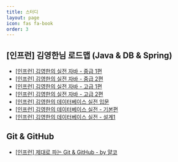 ```yaml
---
title: 스터디
layout: page
icon: fas fa-book
order: 3
---
```


## [인프런] 김영한님 로드맵 (Java & DB & Spring)

- [[인프런] 김영한의 실전 자바 - 중급 1편](https://abcdejoji.github.io/tags/%EC%9D%B8%ED%94%84%EB%9F%B0-%EA%B9%80%EC%98%81%ED%95%9C%EC%9D%98-%EC%8B%A4%EC%A0%84-%EC%9E%90%EB%B0%94-%EC%A4%91%EA%B8%89-1%ED%8E%B8/)
- [[인프런] 김영한의 실전 자바 - 중급 2편](https://abcdejoji.github.io/tags/%EC%9D%B8%ED%94%84%EB%9F%B0-%EA%B9%80%EC%98%81%ED%95%9C%EC%9D%98-%EC%8B%A4%EC%A0%84-%EC%9E%90%EB%B0%94-%EC%A4%91%EA%B8%89-2%ED%8E%B8/)
- [[인프런] 김영한의 실전 자바 - 고급 1편](https://abcdejoji.github.io/tags/%EC%9D%B8%ED%94%84%EB%9F%B0-%EA%B9%80%EC%98%81%ED%95%9C%EC%9D%98-%EC%8B%A4%EC%A0%84-%EC%9E%90%EB%B0%94-%EA%B3%A0%EA%B8%89-1%ED%8E%B8/)
- [[인프런] 김영한의 실전 자바 - 고급 2편](https://abcdejoji.github.io/tags/%EC%9D%B8%ED%94%84%EB%9F%B0-%EA%B9%80%EC%98%81%ED%95%9C%EC%9D%98-%EC%8B%A4%EC%A0%84-%EC%9E%90%EB%B0%94-%EA%B3%A0%EA%B8%89-2%ED%8E%B8/)
- [[인프런] 김영한의 데이터베이스 실전 입문](https://abcdejoji.github.io/tags/%EC%9D%B8%ED%94%84%EB%9F%B0-%EA%B9%80%EC%98%81%ED%95%9C%EC%9D%98-%EC%8B%A4%EC%A0%84-%EB%8D%B0%EC%9D%B4%ED%84%B0%EB%B2%A0%EC%9D%B4%EC%8A%A4-%EC%9E%85%EB%AC%B8/)
- [[인프런] 김영한의 데이터베이스 실전 - 기본편](https://abcdejoji.github.io/tags/%EC%9D%B8%ED%94%84%EB%9F%B0-%EA%B9%80%EC%98%81%ED%95%9C%EC%9D%98-%EC%8B%A4%EC%A0%84-%EB%8D%B0%EC%9D%B4%ED%84%B0%EB%B2%A0%EC%9D%B4%EC%8A%A4-%EA%B8%B0%EB%B3%B8%ED%8E%B8/)
- [[인프런] 김영한의 데이터베이스 실전 - 설계1](https://abcdejoji.github.io/tags/%EC%9D%B8%ED%94%84%EB%9F%B0-%EA%B9%80%EC%98%81%ED%95%9C%EC%9D%98-%EC%8B%A4%EC%A0%84-%EB%8D%B0%EC%9D%B4%ED%84%B0%EB%B2%A0%EC%9D%B4%EC%8A%A4-%EC%84%A4%EA%B3%841%ED%8E%B8/)

## Git & GitHub

- [[인프런] 제대로 파는 Git & GitHub - by 얄코](https://abcdejoji.github.io/tags/%EC%9D%B8%ED%94%84%EB%9F%B0-%EC%A0%9C%EB%8C%80%EB%A1%9C-%ED%8C%8C%EB%8A%94-git-github-by-%EC%96%84%EC%BD%94/)
